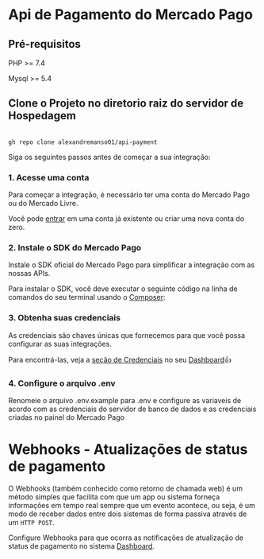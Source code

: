 # Api de Pagamento do Mercado Pago

## Pré-requisitos

PHP >= 7.4

Mysql >= 5.4

## Clone o Projeto no diretorio raiz do servidor de Hospedagem

<pre class="line-numbers language-php" tabindex="0">          <code id="code_1" class="language-php">
gh repo clone alexandremanso01/api-payment</span></code></pre>

Siga os seguintes passos antes de começar a sua integração:

### 1. Acesse uma conta

Para começar a integração, é necessário ter uma conta do Mercado Pago ou do Mercado Livre.

Você pode [entrar](https://www.mercadolivre.com/jms/mlb/lgz/msl/login/H4sIAAAAAAAEAzWNQU7EMBAE_9Jnk0hIe8BHPmJNnHFisDPWeIIXrfbvKAKOre6qfqDIlo9g343hwfdWcswGh1bIkmgNeYVHbXDo2fgvluWakFJlY-3wj0u08frOSfRSJSqd4UCn7SEVGfC_X3DIPfDdWA8qYfDylflq_4lN4LGbte7neYwxVdZIqzTaZIpSp0Vn-jhXmms-dnqJchiF19vbDU-HRN2CKcVPeNOTnz_j_vCy4wAAAA/user) em uma conta já existente ou criar uma nova conta do zero.

### 2. Instale o SDK do Mercado Pago

Instale o SDK oficial do Mercado Pago para simplificar a integração com as nossas APIs.

Para instalar o SDK, você deve executar o seguinte código na linha de comandos do seu terminal usando o [Composer](https://getcomposer.org/download):



### 3. Obtenha suas credenciais

As credenciais são chaves únicas que fornecemos para que você possa configurar as suas integrações.

Para encontrá-las, veja a [seção de Credenciais](https://www.mercadopago.com.br/developers/pt/docs/checkout-pro/additional-content/credentials) no seu [Dashboard](https://www.mercadopago.com.br/developers/pt/docs/checkout-pro/additional-content/dashboard/introduction)👍

### 4. Configure o arquivo .env

Renomeie o arquivo .env.example para .env e configure as variaveis de acordo com as credenciais do servidor de banco de dados e as credenciais criadas no painel do Mercado Pago

# Webhooks - Atualizações de status de pagamento

O Webhooks (também conhecido como retorno de chamada web) é um método simples que facilita com que um app ou sistema forneça informações em tempo real sempre que um evento acontece, ou seja, é um modo de receber dados entre dois sistemas de forma passiva através de um `HTTP POST`.

Configure Webhooks para que ocorra as notificações de atualização de status de pagamento no sistema [Dashboard](https://www.mercadopago.com.br/developers/pt/docs/checkout-pro/additional-content/dashboard/introduction).
